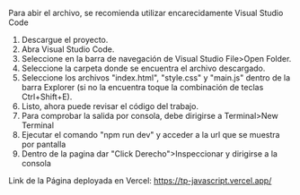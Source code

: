 Para abir el archivo, se recomienda utilizar encarecidamente Visual Studio Code

1. Descargue el proyecto.
2. Abra Visual Studio Code.
3. Seleccione en la barra de navegación de Visual Studio File>Open Folder.
4. Seleccione la carpeta donde se encuentra el archivo descargado.
5. Seleccione los archivos "index.html", "style.css" y "main.js" dentro de la barra Explorer (si no la encuentra toque la combinación de teclas Ctrl+Shift+E).
6. Listo, ahora puede revisar el código del trabajo.
7. Para comprobar la salida por consola, debe dirigirse a Terminal>New Terminal
8. Ejecutar el comando "npm run dev" y acceder a la url que se muestra por pantalla
9. Dentro de la pagina dar "Click Derecho">Inspeccionar y dirigirse a la consola

Link de la Página deployada en Vercel: https://tp-javascript.vercel.app/
